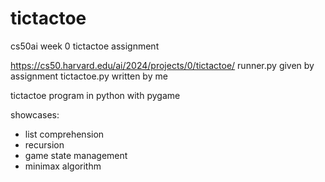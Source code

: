 # tictactoe
cs50ai week 0 tictactoe assignment

https://cs50.harvard.edu/ai/2024/projects/0/tictactoe/
runner.py given by assignment
tictactoe.py written by me

tictactoe program in python with pygame

showcases:
- list comprehension
- recursion
- game state management
- minimax algorithm
